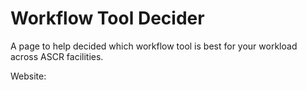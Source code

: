 # Workflow Tool Decider

A page to help decided which workflow tool is best for your workload across ASCR facilities.

Website: 